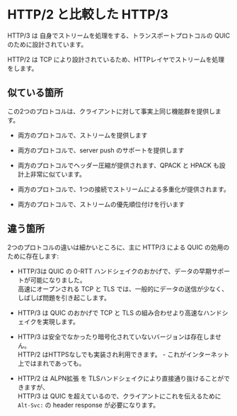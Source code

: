# HTTP/2 と比較した HTTP/3

HTTP/3 は 自身でストリームを処理をする、トランスポートプロトコルの QUIC のために設計されています。

HTTP/2 は TCP により設計されているため、HTTPレイヤでストリームを処理をします。

## 似ている箇所

この2つのプロトコルは、クライアントに対して事実上同じ機能群を提供します。

- 両方のプロトコルで、ストリームを提供します

- 両方のプロトコルで、server push のサポートを提供します

- 両方のプロトコルでヘッダー圧縮が提供されます、QPACK と HPACK も設計上非常に似ています。

- 両方のプロトコルで、1つの接続でストリームによる多重化が提供されます。

- 両方のプロトコルで、ストリームの優先順位付けを行います

## 違う箇所

2つのプロトコルの違いは細かいところに、主に HTTP/3 による QUIC の効用のために存在します:

- HTTP/3は QUIC の 0-RTT ハンドシェイクのおかげで、データの早期サポートが可能になりました。  
  高速にオープンされる TCP と TLS では、一般的にデータの送信が少なく、  
  しばしば問題を引き起こします。

- HTTP/3 は QUIC のおかげで TCP と TLS の組み合わせより高速なハンドシェイクを実現します。

- HTTP/3 は安全でなかったり暗号化されていないバージョンは存在しません。  
  HTTP/2 はHTTPSなしでも実装され利用できます。 - これがインターネット上ではまれであっても。

- HTTP/2 は ALPN拡張 を TLSハンドシェイクにより直接通り抜けることができますが、  
  HTTP/3 は QUIC を超えているので、クライアントにこれを伝えるために  
  `Alt-Svc:` の header response が必要になります。
